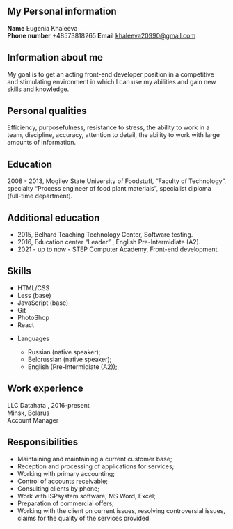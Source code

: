 **My Personal information**
---
**Name** Eugenia Khaleeva  
**Phone number** +48573818265
**Email** khaleeva20990@gmail.com  

**Information about me**  
---
My goal is to get an acting front-end developer position in a competitive and stimulating environment in which I can use my abilities and gain new skills and knowledge.

**Personal qualities**  
---
Efficiency, purposefulness, resistance to stress, the ability to work in a team, discipline, accuracy, attention to detail, the ability to work with large amounts of information.

**Education**  
---
2008 - 2013, Mogilev State University of Foodstuff, “Faculty of Technology”, specialty “Process engineer of food plant materials”, specialist diploma (full-time department).

**Additional education**
---

+ 2015, Belhard Teaching Technology Center, Software testing.  
+ 2016, Education center “Leader” , English Pre-Intermidiate (A2).  
+ 2021 - up to now - STEP Computer Academy, Front-end development. 
 
**Skills**
---

+ HTML/CSS  
+ Less (base)  
+ JavaScript (base)  
+ Git  
+ PhotoShop
+ React  
- Languages  

  - Russian (native speaker);  
  - Belorussian (native speaker);  
  - English (Pre-Intermidiate (A2));  

**Work experience**
---
LLC Datahata , 2016-present  
Minsk, Belarus  
Account Manager  

**Responsibilities**
---
+ Maintaining and maintaining a current customer base;  
+ Reception and processing of applications for services;  
+ Working with primary accounting;  
+ Control of accounts receivable;  
+ Consulting clients by phone;  
+ Work with ISPsystem software, MS Word, Excel;  
+ Preparation of commercial offers;  
+ Working with the client on current issues, resolving controversial issues, claims for the quality of the services provided.  
